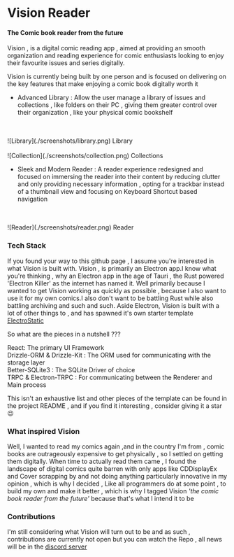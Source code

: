 # Vision Reader
#### The Comic book reader from the future

Vision , is a digital comic reading app , aimed at providing an smooth organization and reading experience for comic enthusiasts looking to enjoy their favourite issues and series digitally.

Vision is currently being built by one person and is focused on delivering on the key features that make enjoying a comic book digitally worth it

- Advanced Library : Allow the user manage a library of issues and collections , like folders on their PC , giving them greater control over their organization , like your physical comic bookshelf
<br>
<br>
![Library](./screenshots/library.png)
Library
<br>
<br>
![Collection](./screenshots/collection.png)
Collections

- Sleek and Modern Reader : A reader experience redesigned and focused on immersing the reader into their content by reducing clutter and only providing necessary information , opting for a trackbar instead of a thumbnail view and focusing on Keyboard Shortcut based navigation
<br>
<br>
![Reader](./screenshots/reader.png)
Reader

### Tech Stack
If you found your way to this github page , I assume you're interested in what Vision is built with.
Vision , is primarily an Electron app.I know what you're thinking , why an Electron app in the age of Tauri , the Rust powered 'Electron Killer' as the internet has named it.
Well primarily because I wanted to get Vision working as quickly as possible , because I also want to use it for my own comics.I also don't want to be battling Rust while also battling archiving and such and such.
Aside Electron, Vision is built with a lot of other things to , and has spawned it's own starter template [ElectroStatic](https://github.com/Inalegwu/ElectroStatic)

So what are the pieces in a nutshell ???

React: The primary UI Framework
<br>
Drizzle-ORM & Drizzle-Kit  : The ORM used for communicating with the storage layer
<br>
Better-SQLite3 : The SQLite Driver of choice
<br>
TRPC & Electron-TRPC : For communicating between the Renderer and Main process
<br>

This isn't an exhaustive list and other pieces of the template can be found in the project README , and if you find it interesting , consider giving it a star 😉

### What inspired Vision
Well, I wanted to read my comics again ,and in the country I'm from , comic books are outrageously expensive to get physically , so I settled on getting them digitally.
When time to actually read them came , I found the landscape of digital comics quite barren with only apps like CDDisplayEx and Cover scrapping by and not doing anything particularly innovative in my opinion , which is why I decided , Like all programmers do at some point , to build my own and make it better , which is why I tagged Vision <i>'the comic book reader from  the future'</i> because that's what I intend it to be


### Contributions
I'm still considering what Vision will turn out to be and as such , contributions are currently not open but you can watch the Repo , all news will be in the [discord server](https://discord.gg/dmKsRYHb)
